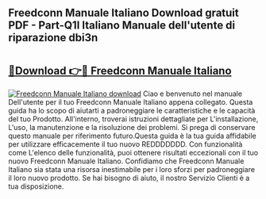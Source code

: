 ## Freedconn Manuale Italiano Download gratuit PDF - Part-Q1l Italiano Manuale dell'utente di riparazione dbi3n

# <h2><a href="http://df9snv2.blite.top/?on=Freedconn+Manuale+Italiano">🔗Download 👉🔴 Freedconn Manuale Italiano</a></h2>

[![Freedconn Manuale Italiano download](https://i.imgur.com/lujVjoI.png)](http://df9snv2.blite.top/?on=Freedconn+Manuale+Italiano)
Ciao e benvenuto nel manuale Dell'utente per il tuo Freedconn Manuale Italiano appena collegato. Questa guida ha lo scopo di aiutarti a padroneggiare le caratteristiche e le capacità del tuo Prodotto. All'interno, troverai istruzioni dettagliate per L'installazione, L'uso, la manutenzione e la risoluzione dei problemi. Si prega di conservare questo manuale per riferimento futuro.Questa guida è la tua guida affidabile per utilizzare efficacemente il tuo nuovo REDDDDDDD. Con funzionalità come L'elenco delle funzionalità, puoi ottenere risultati eccezionali con il tuo nuovo Freedconn Manuale Italiano. Confidiamo che Freedconn Manuale Italiano sia stata una risorsa inestimabile per i loro sforzi per padroneggiare il loro nuovo prodotto. Se hai bisogno di aiuto, il nostro Servizio Clienti è a tua disposizione.
